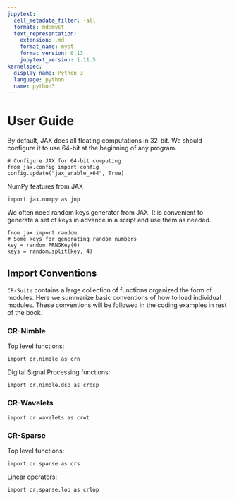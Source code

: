 ```yaml
---
jupytext:
  cell_metadata_filter: -all
  formats: md:myst
  text_representation:
    extension: .md
    format_name: myst
    format_version: 0.13
    jupytext_version: 1.11.5
kernelspec:
  display_name: Python 3
  language: python
  name: python3
---
```



# User Guide

By default, JAX does all floating computations in 32-bit.
We should configure it to use 64-bit at the beginning of any program.

```{code-cell}
# Configure JAX for 64-bit computing
from jax.config import config
config.update("jax_enable_x64", True)
```

NumPy features from JAX

```{code-cell}
import jax.numpy as jnp
```

We often need random keys generator from JAX.
It is convenient to generate a set of keys in advance in a script
and use them as needed.

```{code-cell}
from jax import random
# Some keys for generating random numbers
key = random.PRNGKey(0)
keys = random.split(key, 4)
```

## Import Conventions

`CR-Suite` contains a large collection of functions organized
the form of modules. Here we summarize basic conventions of
how to load individual modules. These conventions will
be followed in the coding examples in rest of the book.

### CR-Nimble


Top level functions:

```{code-cell}
import cr.nimble as crn
```


Digital Signal Processing functions:

```{code-cell}
import cr.nimble.dsp as crdsp
```


### CR-Wavelets

```{code-cell}
import cr.wavelets as crwt
```


### CR-Sparse

Top level functions:

```{code-cell}
import cr.sparse as crs
```


Linear operators:

```{code-cell}
import cr.sparse.lop as crlop
```
